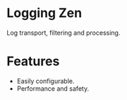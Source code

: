 # Logging Zen

Log transport, filtering and processing.

# Features
- Easily configurable.
- Performance and safety.
